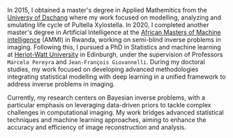 
In 2015, I obtained a master's degree in Applied Mathemitics from the [Universy of Dschang]() where my work focused on modelling, analyzing and smulating life cycle of Pultella Xylostella.  In 2020, I completed another master's degree in Artificial Intelligence at the [African Masters of Machine intelligence](https://aimsammi.org/) (AMMI) in Rwanda, working on semi-blind inverse problems in imaging. Following this, I pursued a PhD in Statistics and machine learning at [Heriot-Watt University](https://www.hw.ac.uk/) in Edinburgh, under the supervision of Professors `Marcelo Pereyra` and `Jean-François Giovannelli`. During my doctoral studies, my work focused on developing advanced methodologies integrating statistical modelling with deep learning in a unified framework to address inverse problems in imaging.

Currently, my research centers on Bayesian inverse problems, with a particular emphasis on leveraging data-driven priors to tackle complex challenges in computational imaging. My work bridges advanced statistical techniques and machine learning approaches, aiming to enhance the accuracy and efficiency of image reconstruction and analysis.
